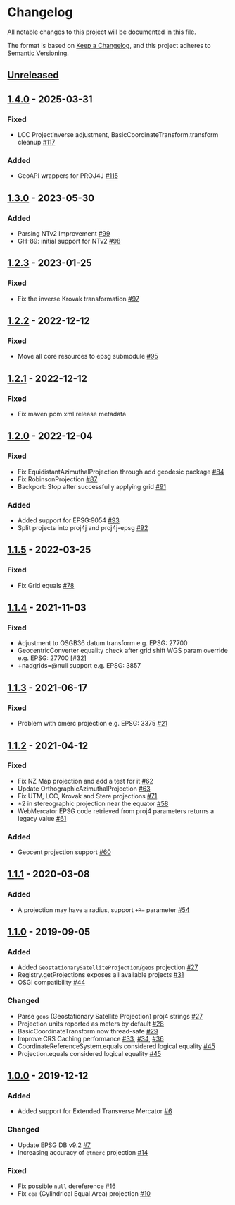 
# Changelog
All notable changes to this project will be documented in this file.

The format is based on [Keep a Changelog](https://keepachangelog.com/en/1.0.0/),
and this project adheres to [Semantic Versioning](https://semver.org/spec/v2.0.0.html).

## [Unreleased]

## [1.4.0] - 2025-03-31

### Fixed 
- LCC ProjectInverse adjustment, BasicCoordinateTransform.transform cleanup [#117](https://github.com/locationtech/proj4j/pull/117)

### Added
- GeoAPI wrappers for PROJ4J [#115](https://github.com/locationtech/proj4j/pull/115)

## [1.3.0] - 2023-05-30

### Added
- Parsing NTv2 Improvement [#99](https://github.com/locationtech/proj4j/pull/99)
- GH-89: initial support for NTv2 [#98](https://github.com/locationtech/proj4j/pull/98)

## [1.2.3] - 2023-01-25

### Fixed
- Fix the inverse Krovak transformation [#97](https://github.com/locationtech/proj4j/pull/97)

## [1.2.2] - 2022-12-12

### Fixed
- Move all core resources to epsg submodule [#95](https://github.com/locationtech/proj4j/pull/95)

## [1.2.1] - 2022-12-12

### Fixed
- Fix maven pom.xml release metadata

## [1.2.0] - 2022-12-04

### Fixed
- Fix EquidistantAzimuthalProjection through add geodesic package [#84](https://github.com/locationtech/proj4j/issues/84)
- Fix RobinsonProjection [#87](https://github.com/locationtech/proj4j/issues/87)
- Backport: Stop after successfully applying grid [#91](https://github.com/locationtech/proj4j/pull/91)

### Added
- Added support for EPSG:9054 [#93](https://github.com/locationtech/proj4j/pull/93)
- Split projects into proj4j and proj4j-epsg [#92](https://github.com/locationtech/proj4j/pull/92)

## [1.1.5] - 2022-03-25

### Fixed
- Fix Grid equals [#78](https://github.com/locationtech/proj4j/pull/78)

## [1.1.4] - 2021-11-03

### Fixed
- Adjustment to OSGB36 datum transform e.g. EPSG: 27700
- GeocentricConverter equality check after grid shift WGS param override e.g. EPSG: 27700 [#32]
- +nadgrids=@null support e.g. EPSG: 3857

## [1.1.3] - 2021-06-17

### Fixed
- Problem with omerc projection e.g. EPSG: 3375 [#21](https://github.com/locationtech/proj4j/issues/21)

## [1.1.2] - 2021-04-12

### Fixed
- Fix NZ Map projection and add a test for it [#62](https://github.com/locationtech/proj4j/issues/62)
- Update OrthographicAzimuthalProjection [#63](https://github.com/locationtech/proj4j/pull/63)
- Fix UTM, LCC, Krovak and Stere projections [#71](https://github.com/locationtech/proj4j/pull/71)
- *2 in stereographic projection near the equator [#58](https://github.com/locationtech/proj4j/issues/58)
- WebMercator EPSG code retrieved from proj4 parameters returns a legacy value [#61](https://github.com/locationtech/proj4j/issues/61)

### Added
- Geocent projection support [#60](https://github.com/locationtech/proj4j/pull/60)

## [1.1.1] - 2020-03-08

### Added
- A projection may have a radius, support `+R=` parameter [#54](https://github.com/locationtech/proj4j/issues/54)

## [1.1.0] - 2019-09-05

### Added
- Added `GeostationarySatelliteProjection`/`geos` projection [#27](https://github.com/locationtech/proj4j/pull/27)
- Registry.getProjections exposes all available projects [#31](https://github.com/locationtech/proj4j/pull/31)
- OSGi compatibility [#44](https://github.com/locationtech/proj4j/pull/44)

### Changed
- Parse `geos` (Geostationary Satellite Projection) proj4 strings [#27](https://github.com/locationtech/proj4j/pull/27)
- Projection units reported as meters by default [#28](https://github.com/locationtech/proj4j/pull/28)
- BasicCoordinateTransform now thread-safe [#29](https://github.com/locationtech/proj4j/pull/29)
- Improve CRS Caching performance [#33](https://github.com/locationtech/proj4j/pull/33), [#34](https://github.com/locationtech/proj4j/pull/34), [#36](https://github.com/locationtech/proj4j/pull/36)
- CoordinateReferenceSystem.equals considered logical equality [#45](https://github.com/locationtech/proj4j/pull/45)
- Projection.equals considered logical equality [#45](https://github.com/locationtech/proj4j/pull/45)

## [1.0.0] - 2019-12-12

### Added
- Added support for Extended Transverse Mercator [#6](https://github.com/locationtech/proj4j/pull/6)

### Changed
- Update EPSG DB v9.2 [#7](https://github.com/locationtech/proj4j/pull/7)
- Increasing accuracy of `etmerc` projection [#14](https://github.com/locationtech/proj4j/pull/14)

### Fixed
- Fix possible `null` dereference [#16](https://github.com/locationtech/proj4j/pull/16)
- Fix `cea` (Cylindrical Equal Area) projection [#10](https://github.com/locationtech/proj4j/pull/10)

[Unreleased]: https://github.com/locationtech/proj4j/compare/v1.4.0...HEAD
[1.4.0]: https://github.com/locationtech/proj4j/compare/v1.3.0...v1.4.0
[1.3.0]: https://github.com/locationtech/proj4j/compare/v1.2.3...v1.3.0
[1.2.3]: https://github.com/locationtech/proj4j/compare/v1.2.2...v1.2.3
[1.2.2]: https://github.com/locationtech/proj4j/compare/v1.2.1...v1.2.2
[1.2.1]: https://github.com/locationtech/proj4j/compare/v1.2.0...v1.2.1
[1.2.0]: https://github.com/locationtech/proj4j/compare/v1.1.5...v1.2.0
[1.1.5]: https://github.com/locationtech/proj4j/compare/v1.1.4...v1.1.5
[1.1.4]: https://github.com/locationtech/proj4j/compare/v1.1.3...v1.1.4
[1.1.3]: https://github.com/locationtech/proj4j/compare/v1.1.2...v1.1.3
[1.1.2]: https://github.com/locationtech/proj4j/compare/v1.1.1...v1.1.2
[1.1.1]: https://github.com/locationtech/proj4j/compare/v1.1.0...v1.1.1
[1.1.0]: https://github.com/locationtech/proj4j/compare/v1.0.0...v1.1.0
[1.0.0]: https://github.com/locationtech/proj4j/compare/def8d6f3a1408676969eb7ce20c1f1eafa1ce010...v1.0.0
